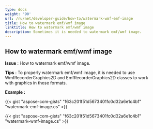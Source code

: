 ```yaml
---
type: docs
weight: '90'
url: /ru/net/developer-guide/how-to/watermark-wmf-emf-image
title: How to watermark emf/wmf image
linktitle: How to watermark emf/wmf image
description: Sometimes it is needed to watermark emf/wmf image.
---
```


**How to watermark emf/wmf image**
-----------------------------------------

**Issue** : How to watermark emf/wmf image.

**Tips** : To properly watermark emf/wmf image, it is needed to use WmfRecorderGraphics2D and EmfRecorderGraphics2D classes to work with graphics in those formats.

**Example :**

{{< gist "aspose-com-gists" "f63c201f51d5673401fc0d32a6e1c4b1" "watermark-emf-image.cs" >}}

{{< gist "aspose-com-gists" "f63c201f51d5673401fc0d32a6e1c4b1" "watermark-wmf-image.cs" >}}
